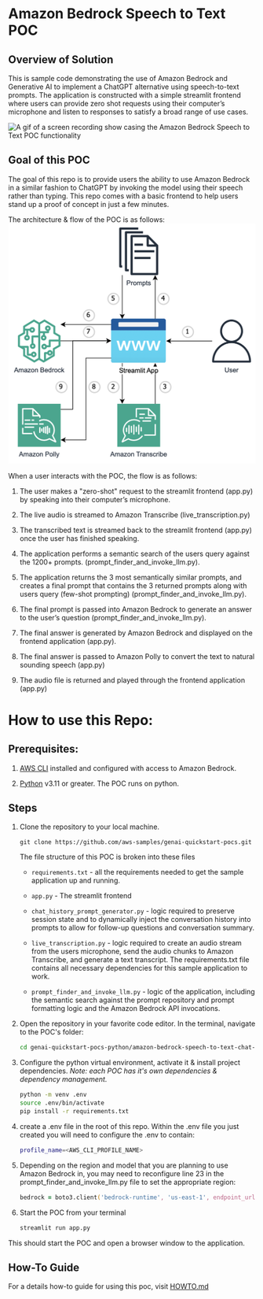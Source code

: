# Amazon Bedrock Speech to Text POC

## Overview of Solution

This is sample code demonstrating the use of Amazon Bedrock and Generative AI to implement a ChatGPT alternative using speech-to-text prompts. The application is constructed with a simple streamlit frontend where users can provide zero shot requests using their computer’s microphone and listen to responses to satisfy a broad range of use cases.

![A gif of a screen recording show casing the Amazon Bedrock Speech to Text POC functionality](images/demo.gif)


## Goal of this POC
The goal of this repo is to provide users the ability to use Amazon Bedrock in a similar fashion to ChatGPT by invoking the model using their speech rather than typing. This repo comes with a basic frontend to help users stand up a proof of concept in just a few minutes.

The architecture & flow of the POC is as follows:
![POC Architecture & Flow](images/architecture.png 'POC Architecture')


When a user interacts with the POC, the flow is as follows:

1. The user makes a &quot;zero-shot&quot; request to the streamlit frontend (app.py) by speaking into their computer’s microphone.

1. The live audio is streamed to Amazon Transcribe (live_transcription.py)

1. The transcribed text is streamed back to the streamlit frontend (app.py) once the user has finished speaking.

1. The application performs a semantic search of the users query against the 1200+ prompts. (prompt_finder_and_invoke_llm.py).

1. The application returns the 3 most semantically similar prompts, and creates a final prompt that contains the 3 returned prompts along with users query (few-shot prompting) (prompt_finder_and_invoke_llm.py).

1. The final prompt is passed into Amazon Bedrock to generate an answer to the user’s question (prompt_finder_and_invoke_llm.py).

1. The final answer is generated by Amazon Bedrock and displayed on the frontend application (app.py).

1. The final answer is passed to Amazon Polly to convert the text to natural sounding speech (app.py)

1. The audio file is returned and played through the frontend application (app.py)




# How to use this Repo:

## Prerequisites:

1. [AWS CLI](https://docs.aws.amazon.com/cli/latest/userguide/getting-started-install.html) installed and configured with access to Amazon Bedrock.

1. [Python](https://www.python.org/downloads/) v3.11 or greater. The POC runs on python. 



## Steps
1. Clone the repository to your local machine.

    ```
    git clone https://github.com/aws-samples/genai-quickstart-pocs.git
    ```
    
    The file structure of this POC is broken into these files
    
    * `requirements.txt` - all the requirements needed to get the sample application up and running.
    * `app.py` - The streamlit frontend
    
    
    * `chat_history_prompt_generator.py` - logic required to preserve session state and to dynamically inject the conversation history into prompts to allow for follow-up questions and conversation summary.
    
    * `live_transcription.py` - logic required to create an audio stream from the users microphone, send the audio chunks to Amazon Transcribe, and generate a text transcript. The requirements.txt file contains all necessary dependencies for this sample application to work.
    
    * `prompt_finder_and_invoke_llm.py` - logic of the application, including the semantic search against the prompt repository and prompt formatting logic and the Amazon Bedrock API invocations.
    
    

1. Open the repository in your favorite code editor. In the terminal, navigate to the POC's folder:
    ```zsh
    cd genai-quickstart-pocs-python/amazon-bedrock-speech-to-text-chat-poc
    ```

1. Configure the python virtual environment, activate it & install project dependencies. *Note: each POC has it's own dependencies & dependency management.*
    ```zsh
    python -m venv .env
    source .env/bin/activate
    pip install -r requirements.txt
    ```

1.  create a .env file in the root of this repo. Within the .env file you just created you will need to configure the .env to contain:

    ```zsh
    profile_name=<AWS_CLI_PROFILE_NAME>
    ```


1. Depending on the region and model that you are planning to use Amazon Bedrock in, you may need to reconfigure line 23 in the prompt_finder_and_invoke_llm.py file to set the appropriate region:

    ```zsh
    bedrock = boto3.client('bedrock-runtime', 'us-east-1', endpoint_url='https://bedrock-runtime.us-east-1.amazonaws.com')
    ```


1. Start the POC from your terminal
    ```zsh
    streamlit run app.py
    ```
This should start the POC and open a browser window to the application. 

## How-To Guide
For a details how-to guide for using this poc, visit [HOWTO.md](HOWTO.md)
